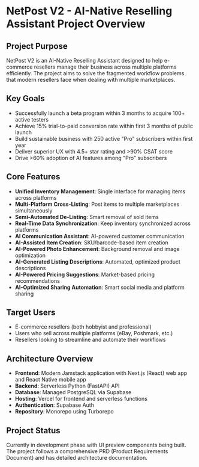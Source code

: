 # NetPost V2 - AI-Native Reselling Assistant Project Overview

## Project Purpose
NetPost V2 is an AI-Native Reselling Assistant designed to help e-commerce resellers manage their business across multiple platforms efficiently. The project aims to solve the fragmented workflow problems that modern resellers face when dealing with multiple marketplaces.

## Key Goals
- Successfully launch a beta program within 3 months to acquire 100+ active testers
- Achieve 15% trial-to-paid conversion rate within first 3 months of public launch
- Build sustainable business with 250 active "Pro" subscribers within first year
- Deliver superior UX with 4.5+ star rating and >90% CSAT score
- Drive >60% adoption of AI features among "Pro" subscribers

## Core Features
- **Unified Inventory Management**: Single interface for managing items across platforms
- **Multi-Platform Cross-Listing**: Post items to multiple marketplaces simultaneously
- **Semi-Automated De-Listing**: Smart removal of sold items
- **Real-Time Data Synchronization**: Keep inventory synchronized across platforms
- **AI Communication Assistant**: AI-powered customer communication
- **AI-Assisted Item Creation**: SKU/barcode-based item creation
- **AI-Powered Photo Enhancement**: Background removal and image optimization
- **AI-Generated Listing Descriptions**: Automated, optimized product descriptions
- **AI-Powered Pricing Suggestions**: Market-based pricing recommendations
- **AI-Optimized Sharing Automation**: Smart social media and platform sharing

## Target Users
- E-commerce resellers (both hobbyist and professional)
- Users who sell across multiple platforms (eBay, Poshmark, etc.)
- Resellers looking to streamline and automate their workflows

## Architecture Overview
- **Frontend**: Modern Jamstack application with Next.js (React) web app and React Native mobile app
- **Backend**: Serverless Python (FastAPI) API
- **Database**: Managed PostgreSQL via Supabase
- **Hosting**: Vercel for frontend and serverless functions
- **Authentication**: Supabase Auth
- **Repository**: Monorepo using Turborepo

## Project Status
Currently in development phase with UI preview components being built. The project follows a comprehensive PRD (Product Requirements Document) and has detailed architecture documentation.